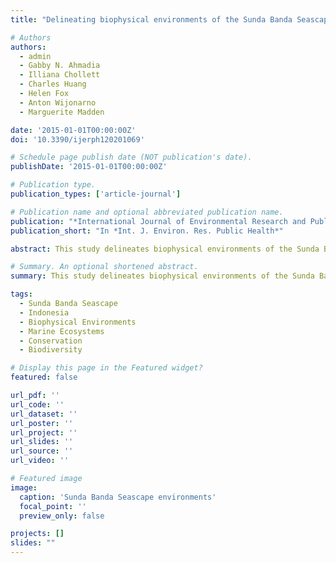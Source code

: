 ```yaml
---
title: "Delineating biophysical environments of the Sunda Banda Seascape, Indonesia (2015)"

# Authors
authors:
  - admin
  - Gabby N. Ahmadia
  - Illiana Chollett
  - Charles Huang
  - Helen Fox
  - Anton Wijonarno
  - Marguerite Madden

date: '2015-01-01T00:00:00Z'
doi: '10.3390/ijerph120201069'

# Schedule page publish date (NOT publication's date).
publishDate: '2015-01-01T00:00:00Z'

# Publication type.
publication_types: ['article-journal']

# Publication name and optional abbreviated publication name.
publication: "*International Journal of Environmental Research and Public Health*, 12(2), pp. 1069-1082"
publication_short: "In *Int. J. Environ. Res. Public Health*"

abstract: This study delineates biophysical environments of the Sunda Banda Seascape in Indonesia. We analyze the complex marine and coastal ecosystems of this biodiversity hotspot, providing insights into environmental classification and conservation planning. The research contributes to understanding marine ecosystem diversity and supports conservation efforts in Southeast Asian waters.

# Summary. An optional shortened abstract.
summary: This study delineates biophysical environments of the Sunda Banda Seascape in Indonesia.

tags:
  - Sunda Banda Seascape
  - Indonesia
  - Biophysical Environments
  - Marine Ecosystems
  - Conservation
  - Biodiversity

# Display this page in the Featured widget?
featured: false

url_pdf: ''
url_code: ''
url_dataset: ''
url_poster: ''
url_project: ''
url_slides: ''
url_source: ''
url_video: ''

# Featured image
image:
  caption: 'Sunda Banda Seascape environments'
  focal_point: ''
  preview_only: false

projects: []
slides: ""
---
```

